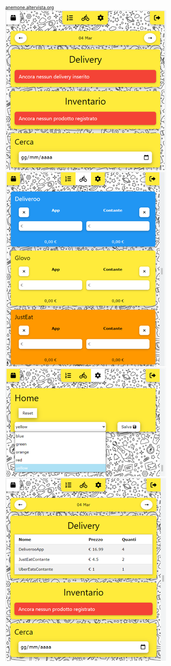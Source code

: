 <a href="https://www.anemone.altervista.org">anemone.altervista.org</a>
<img src="doc/img/Immagine 2022-03-04 035302.png">
<img src="doc/img/Immagine 2022-03-04 035340.png">
<img src="doc/img/Immagine 2022-03-04 035357.png">
<img src="doc/img/Immagine 2022-03-04 035444.png">
